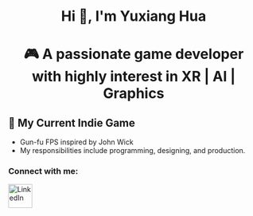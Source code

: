 <p align="center">
  <h1 align="center">Hi 👋, I'm Yuxiang Hua</h1>
</p>

<p align="center">
  <h1 align="center">🎮 A passionate game developer with highly interest in XR | AI | Graphics</h1>
</p>

## 🚀 My Current Indie Game
- Gun-fu FPS inspired by John Wick
- My responsibilities include programming, designing, and production.
  
### Connect with me:
<p>
  <a href="https://www.linkedin.com/in/YOUR_LINKEDIN/" target="_blank">
    <img src="https://www.linkedin.com/in/yuxianghua/" alt="LinkedIn" height="48"/>
  </a>
</p>
